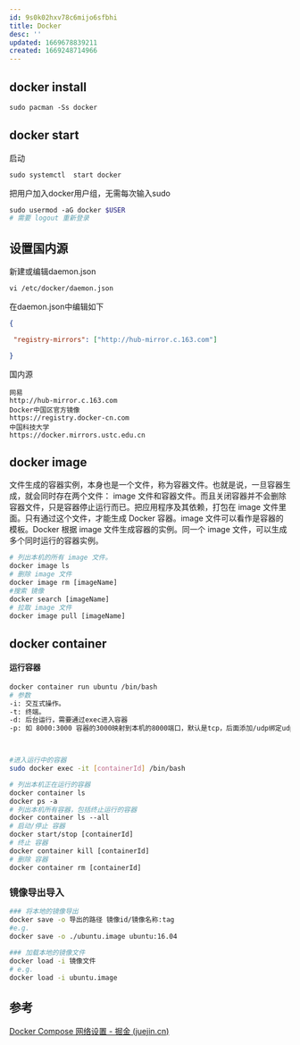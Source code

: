 ```yaml
---
id: 9s0k02hxv78c6mijo6sfbhi
title: Docker
desc: ''
updated: 1669678839211
created: 1669248714966
---
```



## docker install 


```bash
sudo pacman -Ss docker 
```

 
## docker start

启动

```bash
sudo systemctl  start docker
```

把用户加入docker用户组，无需每次输入sudo

```bash
sudo usermod -aG docker $USER
# 需要 logout 重新登录
```

## 设置国内源

新建或编辑daemon.json

```bash
vi /etc/docker/daemon.json
```

在daemon.json中编辑如下

```json
{

 "registry-mirrors": ["http://hub-mirror.c.163.com"]

}
```

国内源

```
网易
http://hub-mirror.c.163.com
Docker中国区官方镜像
https://registry.docker-cn.com
中国科技大学
https://docker.mirrors.ustc.edu.cn
```

## docker image

文件生成的容器实例，本身也是一个文件，称为容器文件。也就是说，一旦容器生成，就会同时存在两个文件： image 文件和容器文件。而且关闭容器并不会删除容器文件，只是容器停止运行而已。把应用程序及其依赖，打包在 image 文件里面。只有通过这个文件，才能生成 Docker 容器。image 文件可以看作是容器的模板。Docker 根据 image 文件生成容器的实例。同一个 image 文件，可以生成多个同时运行的容器实例。

```bash
# 列出本机的所有 image 文件。
docker image ls
# 删除 image 文件
docker image rm [imageName]
#搜索 镜像
docker search [imageName]
# 拉取 image 文件
docker image pull [imageName]
```

## docker container 



#### 运行容器

```bash
docker container run ubuntu /bin/bash
# 参数
-i: 交互式操作。
-t: 终端。
-d: 后台运行，需要通过exec进入容器
-p: 如 8000:3000 容器的3000映射到本机的8000端口，默认是tcp，后面添加/udp绑定udp端口



#进入运行中的容器
sudo docker exec -it [containerId] /bin/bash  

# 列出本机正在运行的容器
docker container ls
docker ps -a 
# 列出本机所有容器，包括终止运行的容器
docker container ls --all
# 启动/停止 容器
docker start/stop [containerId]
# 终止 容器
docker container kill [containerId]
# 删除 容器
docker container rm [containerId]
```

### 镜像导出导入
```bash
### 将本地的镜像导出
docker save -o 导出的路径 镜像id/镜像名称:tag
#e.g.
docker save -o ./ubuntu.image ubuntu:16.04
 
### 加载本地的镜像文件
docker load -i 镜像文件
# e.g.
docker load -i ubuntu.image
```
## 参考
[Docker Compose 网络设置 - 掘金 (juejin.cn)](https://juejin.cn/post/6844903976534540296)